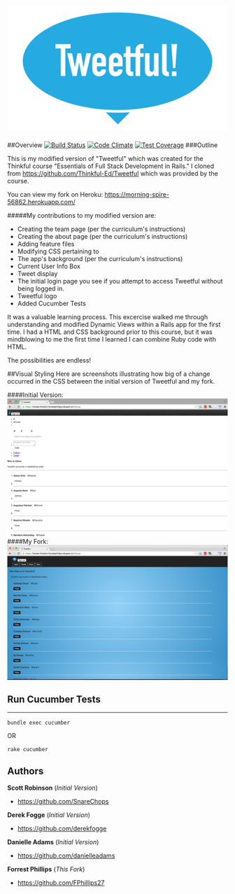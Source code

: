 ![Tweetful Logo](app/assets/images/Tweetful-logo.png?raw=true "Tweetful Logo")
=============

##Overview
[![Build Status](https://travis-ci.org/FPhillips27/Tweetful.svg?branch=master)](https://travis-ci.org/FPhillips27/Tweetful) [![Code Climate](https://codeclimate.com/github/FPhillips27/Tweetful/badges/gpa.svg)](https://codeclimate.com/github/FPhillips27/Tweetful) [![Test Coverage](https://codeclimate.com/github/FPhillips27/Tweetful/badges/coverage.svg)](https://codeclimate.com/github/FPhillips27/Tweetful/coverage)
###Outline

This is my modified version of "Tweetful" which was created for the Thinkful course "Essentials of Full Stack Development in Rails."
I cloned from https://github.com/Thinkful-Ed/Tweetful which was provided by the course.

You can view my fork on Heroku:
https://morning-spire-56862.herokuapp.com/

#####My contributions to my modified version are:
* Creating the team page (per the curriculum's instructions)
* Creating the about page (per the curriculum's instructions)
* Adding feature files
* Modifying CSS pertaining to
 * The app's background (per the curriculum's instructions)
 * Current User Info Box
 * Tweet display
 * The initial login page you see if you attempt to access Tweetful without being logged in.
 * Tweetful logo
* Added Cucumber Tests

It was a valuable learning process. This excercise walked me through understanding and modified Dynamic Views within a Rails app for the first time. I had a HTML and CSS background prior to this course, but it was mindblowing to me the first time I learned I can combine Ruby code with HTML.

The possibilities are endless!

##Visual Styling
Here are screenshots illustrating how big of a change occurred in the CSS between the initial version of Tweetful and my fork.

####Initial Version:
![Screenshot of the initial version of Tweetful](app/assets/images/tweetfulInitialLook.png?raw=true "Initial version of Tweetful")
####My Fork:
![Screenshot of my fork of Tweetful](app/assets/images/tweetfulRevised3.png?raw=true "My fork of Tweetful")

## Run Cucumber Tests
-------------

```
bundle exec cucumber
```
OR
```
rake cucumber
```

Authors
-------
**Scott Robinson** (_Initial Version_)
- https://github.com/SnareChops

**Derek Fogge** (_Initial Version_)
- https://github.com/derekfogge

**Danielle Adams** (_Initial Version_)
- https://github.com/danielleadams

**Forrest Phillips** (_This Fork_)
- https://github.com/FPhillips27
